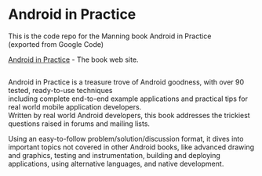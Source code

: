 # Android in Practice

This is the code repo for the Manning book Android in Practice   
(exported from Google Code)  

[Android in Practice](https://www.manning.com/books/android-in-practice) - The book web site. 

## 

Android in Practice is a treasure trove of Android goodness, with over 90 tested, ready-to-use techniques   
including complete end-to-end example applications and practical tips for real world mobile application developers.      
Written by real world Android developers, this book addresses the trickiest questions raised in forums and mailing lists.

Using an easy-to-follow problem/solution/discussion format, it dives into important topics not covered in other Android books, like advanced drawing and graphics, testing and instrumentation, building and deploying applications, using alternative languages, and native development.

